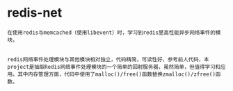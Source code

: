 # redis-net
    在使用redis与memcached（使用libevent）时，学习到redis里高性能异步网络事件的模块。
    
    
    redis网络事件处理模块与其他模块相对独立，代码精简，可读性好，参考前人代码，本project是抽取Redis网络事件处理模块的一个简单的回射服务器，虽然简单，但值得学习和应用。其中内存管理方面，代码中使用了malloc()/free()函数替换zmalloc()/zfree()函数。
